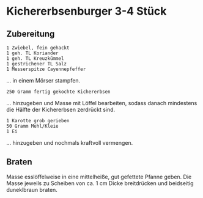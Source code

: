 # Kichererbsenburger 3-4 Stück

## Zubereitung
```
1 Zwiebel, fein gehackt
1 geh. TL Koriander
1 geh. TL Kreuzkümmel
1 gestrichener TL Salz
1 Messerspitze Cayennepfeffer
```
... in einem Mörser stampfen.
```
250 Gramm fertig gekochte Kichererbsen
```
... hinzugeben und Masse mit Löffel bearbeiten, sodass danach mindestens die Hälfte der Kichererbsen zerdrückt sind.
```
1 Karotte grob gerieben
50 Gramm Mehl/Kleie
1 Ei
```
... hinzugeben und nochmals kraftvoll vermengen.

## Braten

Masse esslöffelweise in eine mittelheiße, gut gefettete Pfanne geben.
Die Masse jeweils zu Scheiben von ca. 1 cm Dicke breitdrücken und beidseitig duneklbraun braten.
